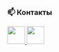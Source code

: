 ### 📫 Контакты
<a href="https://t.me/Pram1en4yk" target="_blank">
  <img src="https://cdn.jsdelivr.net/gh/devicons/devicon/icons/telegram/telegram-original.svg" width="40" height="40"/>
</a>
<a href="https://www.linkedin.com/in/matvey-andrianov/" target="_blank">
  <img src="https://cdn.jsdelivr.net/gh/devicons/devicon/icons/linkedin/linkedin-original.svg" width="40" height="40"/>
</a>
